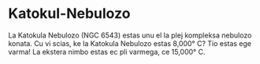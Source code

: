 # Katokul-Nebulozo

La Katokula Nebulozo (NGC 6543) estas unu el la plej kompleksa nebulozo konata.
Cu vi scias, ke la Katokula Nebulozo estas 8,000° C? Tio estas ege varma! La
ekstera nimbo estas ec pli varmega, ce 15,000° C.
